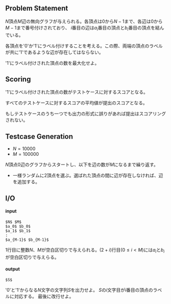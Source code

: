 
## Problem Statement
$N$頂点$M$辺の無向グラフが与えられる。各頂点は$0$から$N-1$まで、各辺は0から$M-1$まで番号付けされており、
$i$番目の辺は$a_i$番目の頂点と$b_i$番目の頂点を結んでいる。

各頂点を'0'か'1'にラベル付けすることを考える。この際、両端の頂点のラベルが共に'1'であるような辺が存在してはならない。

'1'にラベル付けされた頂点の数を最大化せよ。

## Scoring
'1'にラベル付けされた頂点の数がテストケースに対するスコアとなる。

すべてのテストケースに対するスコアの平均値が提出のスコアとなる。

もしテストケースのうち一つでも出力の形式に誤りがあれば提出はスコアリングされない。

## Testcase Generation
- $N=10000$
- $M=100000$

$N$頂点$0$辺のグラフからスタートし、以下を辺の数が$M$になるまで繰り返す。
- 一様ランダムに$2$頂点を選ぶ。選ばれた頂点の間に辺が存在しなければ、辺を追加する。

## I/O
#### input

~~~
$N$ $M$
$a_0$ $b_0$
$a_1$ $b_1$
:
$a_{M-1}$ $b_{M-1}$
~~~

$1$行目に整数$N$、$M$が空白区切りで与えられる。$(2+i)$行目$(0 \leq i < M$)には$a_i$と$b_i$が空白区切りで与えらる。

#### output

~~~
$S$
~~~
'0'と'1'からなる$N$文字の文字列$S$を出力せよ。
$S$の$i$文字目が$i$番目の頂点のラベルに対応する。
最後に改行せよ。

